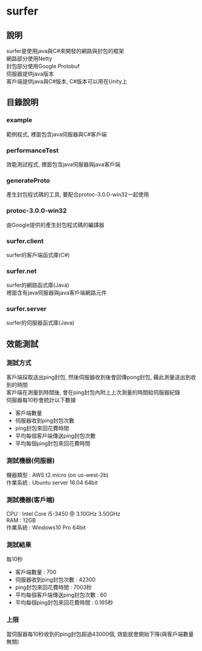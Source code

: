 # surfer

## 說明

surfer是使用java與C#來開發的網路與封包的框架  
網路部分使用Netty  
封包部分使用Google Protobuf  
伺服器提供java版本  
客戶端提供java與C#版本, C#版本可以用在Unity上  

## 目錄說明

### example
範例程式, 裡面包含java伺服器與C#客戶端  

### performanceTest
效能測試程式, 裡面包含java伺服器與java客戶端  

### generateProto
產生封包程式碼的工具, 要配合protoc-3.0.0-win32一起使用  

### protoc-3.0.0-win32
由Google提供的產生封包程式碼的編譯器  

### surfer.client
surfer的客戶端函式庫(C#)  

### surfer.net
surfer的網路函式庫(Java)  
裡面含有java伺服器與java客戶端網路元件  

### surfer.server
surfer的伺服器函式庫(Java)  

## 效能測試

### 測試方式
客戶端採取送出ping封包, 然後伺服器收到後會回傳pong封包, 藉此測量送出到收到的時間  
客戶端在測量到時間後, 會在ping封包內附上上次測量的時間給伺服器紀錄  
伺服器每10秒會統計以下數據  
* 客戶端數量
* 伺服器收到ping封包次數
* ping封包來回花費時間
* 平均每個客戶端傳送ping封包次數
* 平均每個ping封包來回花費時間

### 測試機器(伺服器)
機器類型 : AWS t2.micro (on us-west-2b)  
作業系統 : Ubuntu server 16.04 64bit  

### 測試機器(客戶端)
CPU     : Intel Core i5-3450 @ 3.10GHz 3.50GHz  
RAM     : 12GB  
作業系統 : Windows10 Pro 64bit  

### 測試結果
每10秒  
* 客戶端數量 : 700
* 伺服器收到ping封包次數 : 42300
* ping封包來回花費時間 : 7003秒
* 平均每個客戶端傳送ping封包次數 : 60
* 平均每個ping封包來回花費時間 : 0.165秒

### 上限
當伺服器每10秒收到的ping封包超過43000個, 效能就會開始下降(與客戶端數量無關)  
